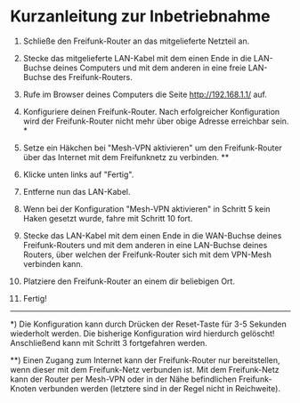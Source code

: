 # Kurzanleitung zur Inbetriebnahme

1. Schließe den Freifunk-Router an das mitgelieferte Netzteil an.

2. Stecke das mitgelieferte LAN-Kabel mit dem einen Ende in die LAN-Buchse deines Computers und mit dem anderen in eine freie LAN-Buchse des Freifunk-Routers.

3. Rufe im Browser deines Computers die Seite http://192.168.1.1/ auf.

4. Konfiguriere deinen Freifunk-Router. Nach erfolgreicher Konfiguration wird der Freifunk-Router nicht mehr über obige Adresse erreichbar sein. *

5. Setze ein Häkchen bei "Mesh-VPN aktivieren" um den Freifunk-Router über das Internet mit dem Freifunknetz zu verbinden. **

6. Klicke unten links auf "Fertig".

7. Entferne nun das LAN-Kabel.

8. Wenn bei der Konfiguration "Mesh-VPN aktivieren" in Schritt 5 kein Haken gesetzt wurde, fahre mit Schritt 10 fort. 

9. Stecke das LAN-Kabel mit dem einen Ende in die WAN-Buchse deines Freifunk-Routers und mit dem anderen in eine LAN-Buchse deines Routers, über welchen der Freifunk-Router sich mit dem VPN-Mesh verbinden kann.

10. Platziere den Freifunk-Router an einem dir beliebigen Ort. 

11. Fertig!

***

*) Die Konfiguration kann durch Drücken der Reset-Taste für 3-5 Sekunden wiederholt werden. Die bisherige Konfiguration wird hierdurch gelöscht! Anschließend kann mit Schritt 3 fortgefahren werden.

**) Einen Zugang zum Internet kann der Freifunk-Router nur bereitstellen, wenn dieser mit dem Freifunk-Netz verbunden ist. Mit dem Freifunk-Netz kann der Router per Mesh-VPN oder in der Nähe befindlichen Freifunk-Knoten verbunden werden (letztere sind in der Regel nicht in Reichweite).
